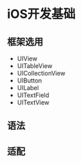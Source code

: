 # iOS开发基础
## 框架选用
- UIView
- UITableView
- UICollectionView
- UIButton
- UILabel
- UITextField
- UITextView

## 语法
## 适配